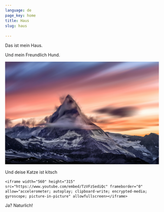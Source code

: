 ```yaml
---
language: de
page_key: home
title: Haus
slug: haus

---
```

Das ist mein Haus.

Und mein Freundlich Hund.

![](/uploads/mountain-peak.jpg)

Und deise Katze ist kitsch

    <iframe width="560" height="315" src="https://www.youtube.com/embed/TzVFzSediQc" frameborder="0" allow="accelerometer; autoplay; clipboard-write; encrypted-media; gyroscope; picture-in-picture" allowfullscreen></iframe>

Ja? Naturlich!